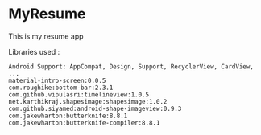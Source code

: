 # MyResume
This is my resume app 

Libraries used : 

    Android Support: AppCompat, Design, Support, RecyclerView, CardView, ... 
    material-intro-screen:0.0.5
    com.roughike:bottom-bar:2.3.1
    com.github.vipulasri:timelineview:1.0.5
    net.karthikraj.shapesimage:shapesimage:1.0.2
    com.github.siyamed:android-shape-imageview:0.9.3
    com.jakewharton:butterknife:8.8.1
    com.jakewharton:butterknife-compiler:8.8.1
